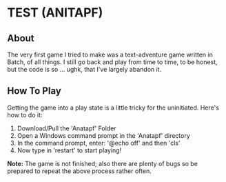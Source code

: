 # TEST (ANITAPF)

## About
The very first game I tried to make was a text-adventure game written in Batch, of all things. I still go back and play from time to time, to be honest, but the code is so ... ughk, that I've largely abandon it.

## How To Play
Getting the game into a play state is a little tricky for the uninitiated. Here's how to do it:<br>
1. Download/Pull the 'Anatapf' Folder 
2. Open a Windows command prompt in the 'Anatapf' directory
3. In the command prompt, enter: '@echo off' and then 'cls'
4. Now type in 'restart' to start playing!

**Note:** The game is not finished; also there are plenty of bugs so be prepared to repeat the above process rather often.
